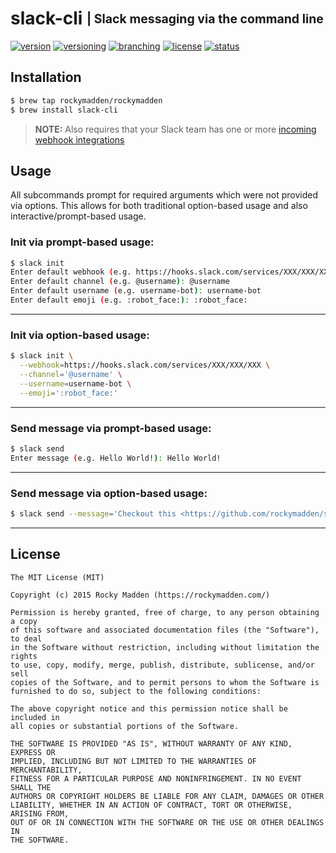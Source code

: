 # slack-cli <sub><sup>| Slack messaging via the command line</sup></sub>
[![version](http://img.shields.io/badge/version-v0.0.0-blue.svg)](https://github.com/rockymadden/slack-cli/releases)
[![versioning](http://img.shields.io/badge/versioning-semver-blue.svg)](http://semver.org/)
[![branching](http://img.shields.io/badge/branching-github%20flow-blue.svg)](https://guides.github.com/introduction/flow/)
[![license](http://img.shields.io/badge/license-mit-blue.svg)](https://opensource.org/licenses/MIT)
[![status](http://img.shields.io/badge/status-working-brightgreen.svg)](#)

## Installation
```bash
$ brew tap rockymadden/rockymadden
$ brew install slack-cli
```
> __NOTE:__ Also requires that your Slack team has one or more [incoming webhook integrations](https://api.slack.com/incoming-webhooks)

## Usage

All subcommands prompt for required arguments which were not provided via options. This allows for
both traditional option-based usage and also interactive/prompt-based usage.

### Init via prompt-based usage:
```bash
$ slack init
Enter default webhook (e.g. https://hooks.slack.com/services/XXX/XXX/XXX): https://hooks.slack.com/services/XXX/XXX/XXX
Enter default channel (e.g. @username): @username
Enter default username (e.g. username-bot): username-bot
Enter default emoji (e.g. :robot_face:): :robot_face:
```

---

### Init via option-based usage:
```bash
$ slack init \
  --webhook=https://hooks.slack.com/services/XXX/XXX/XXX \
  --channel='@username' \
  --username=username-bot \
  --emoji=':robot_face:'
```

---

### Send message via prompt-based usage:
```bash
$ slack send
Enter message (e.g. Hello World!): Hello World!
```

---

### Send message via option-based usage:
```bash
$ slack send --message='Checkout this <https://github.com/rockymadden/slack-cli|repo>!'
```

---

## License
```
The MIT License (MIT)

Copyright (c) 2015 Rocky Madden (https://rockymadden.com/)

Permission is hereby granted, free of charge, to any person obtaining a copy
of this software and associated documentation files (the "Software"), to deal
in the Software without restriction, including without limitation the rights
to use, copy, modify, merge, publish, distribute, sublicense, and/or sell
copies of the Software, and to permit persons to whom the Software is
furnished to do so, subject to the following conditions:

The above copyright notice and this permission notice shall be included in
all copies or substantial portions of the Software.

THE SOFTWARE IS PROVIDED "AS IS", WITHOUT WARRANTY OF ANY KIND, EXPRESS OR
IMPLIED, INCLUDING BUT NOT LIMITED TO THE WARRANTIES OF MERCHANTABILITY,
FITNESS FOR A PARTICULAR PURPOSE AND NONINFRINGEMENT. IN NO EVENT SHALL THE
AUTHORS OR COPYRIGHT HOLDERS BE LIABLE FOR ANY CLAIM, DAMAGES OR OTHER
LIABILITY, WHETHER IN AN ACTION OF CONTRACT, TORT OR OTHERWISE, ARISING FROM,
OUT OF OR IN CONNECTION WITH THE SOFTWARE OR THE USE OR OTHER DEALINGS IN
THE SOFTWARE.
```
